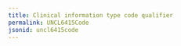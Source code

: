 ```yaml
---
title: Clinical information type code qualifier
permalink: UNCL6415Code
jsonid: uncl6415code
---
```

